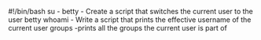 #!/bin/bash
su  - betty - Create a script that switches the current user to the user betty
whoami - Write a script that prints the effective username of the current user
groups -prints all the groups the current user is part of
